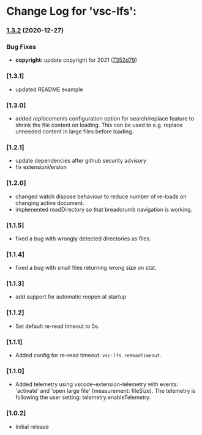 # Change Log for 'vsc-lfs':

### [1.3.2](https://github.com/mbehr1/vsc-lfs/compare/v1.3.1...v1.3.2) (2020-12-27)


### Bug Fixes

* **copyright:** update copyright for 2021 ([7352d79](https://github.com/mbehr1/vsc-lfs/commit/7352d7908cee19e66afee78f1190bf3d7a7d57d5))

### [1.3.1]
- updated README example

### [1.3.0]
- added *replacements* configuration option for search/replace feature to shrink the file content on loading. This can be used to e.g. replace unneeded content in large files before loading.

### [1.2.1]
- update dependencies after github security advisory
- fix extensionVersion

### [1.2.0]
- changed watch dispose behaviour to reduce number of re-loads on changing active document.
- implemented readDirectory so that breadcrumb navigation is working.

### [1.1.5]
- fixed a bug with wrongly detected directories as files.

### [1.1.4]
- fixed a bug with small files returning wrong size on stat.

### [1.1.3]
- add support for automatic reopen at startup

### [1.1.2]
- Set default re-read timeout to 5s.

### [1.1.1]
- Added config for re-read timeout: `vsc-lfs.reReadTimeout`.

### [1.1.0]

- Added telemetry using vscode-extension-telemetry with events: 'activate' and 'open large file' (measurement: fileSize). The telemetry is following the user setting: telemetry.enableTelemetry.
### [1.0.2]
- Initial release
